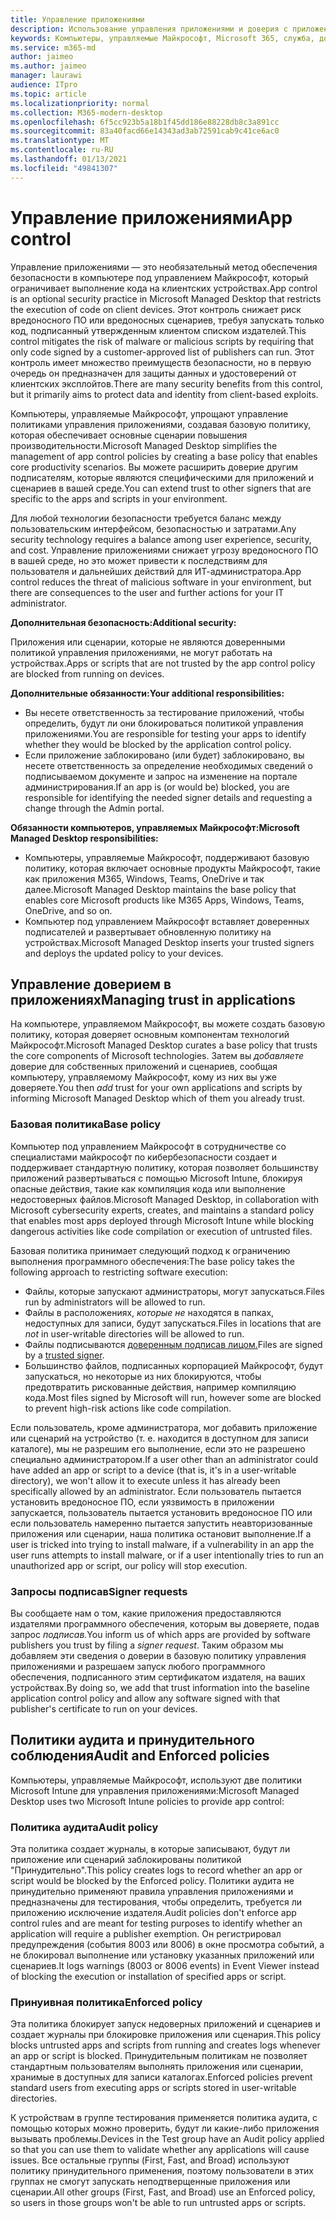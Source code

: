 ```yaml
---
title: Управление приложениями
description: Использование управления приложениями и доверия с приложениями
keywords: Компьютеры, управляемые Майкрософт, Microsoft 365, служба, документация
ms.service: m365-md
author: jaimeo
ms.author: jaimeo
manager: laurawi
audience: ITpro
ms.topic: article
ms.localizationpriority: normal
ms.collection: M365-modern-desktop
ms.openlocfilehash: 6f5cc923b5a18b1f45dd186e88228db8c3a891cc
ms.sourcegitcommit: 83a40facd66e14343ad3ab72591cab9c41ce6ac0
ms.translationtype: MT
ms.contentlocale: ru-RU
ms.lasthandoff: 01/13/2021
ms.locfileid: "49841307"
---
```

# <a name="app-control"></a><span data-ttu-id="6d484-104">Управление приложениями</span><span class="sxs-lookup"><span data-stu-id="6d484-104">App control</span></span>

<span data-ttu-id="6d484-105">Управление приложениями — это необязательный метод обеспечения безопасности в компьютере под управлением Майкрософт, который ограничивает выполнение кода на клиентских устройствах.</span><span class="sxs-lookup"><span data-stu-id="6d484-105">App control is an optional security practice in Microsoft Managed Desktop that restricts the execution of code on client devices.</span></span> <span data-ttu-id="6d484-106">Этот контроль снижает риск вредоносного ПО или вредоносных сценариев, требуя запускать только код, подписанный утвержденным клиентом списком издателей.</span><span class="sxs-lookup"><span data-stu-id="6d484-106">This control mitigates the risk of malware or malicious scripts by requiring that only code signed by a customer-approved list of publishers can run.</span></span> <span data-ttu-id="6d484-107">Этот контроль имеет множество преимуществ безопасности, но в первую очередь он предназначен для защиты данных и удостоверений от клиентских эксплойтов.</span><span class="sxs-lookup"><span data-stu-id="6d484-107">There are many security benefits from this control, but it primarily aims to protect data and identity from client-based exploits.</span></span>

<span data-ttu-id="6d484-108">Компьютеры, управляемые Майкрософт, упрощают управление политиками управления приложениями, создавая базовую политику, которая обеспечивает основные сценарии повышения производительности.</span><span class="sxs-lookup"><span data-stu-id="6d484-108">Microsoft Managed Desktop simplifies the management of app control policies by creating a base policy that enables core productivity scenarios.</span></span> <span data-ttu-id="6d484-109">Вы можете расширить доверие другим подписателям, которые являются специфическими для приложений и сценариев в вашей среде.</span><span class="sxs-lookup"><span data-stu-id="6d484-109">You can extend trust to other signers that are specific to the apps and scripts in your environment.</span></span> 


<span data-ttu-id="6d484-110">Для любой технологии безопасности требуется баланс между пользовательским интерфейсом, безопасностью и затратами.</span><span class="sxs-lookup"><span data-stu-id="6d484-110">Any security technology requires a balance among user experience, security, and cost.</span></span> <span data-ttu-id="6d484-111">Управление приложениями снижает угрозу вредоносного ПО в вашей среде, но это может привести к последствиям для пользователя и дальнейших действий для ИТ-администратора.</span><span class="sxs-lookup"><span data-stu-id="6d484-111">App control reduces the threat of malicious software in your environment, but there are consequences to the user and further actions for your IT administrator.</span></span>

<span data-ttu-id="6d484-112">**Дополнительная безопасность:**</span><span class="sxs-lookup"><span data-stu-id="6d484-112">**Additional security:**</span></span>

<span data-ttu-id="6d484-113">Приложения или сценарии, которые не являются доверенными политикой управления приложениями, не могут работать на устройствах.</span><span class="sxs-lookup"><span data-stu-id="6d484-113">Apps or scripts that are not trusted by the app control policy are blocked from running on devices.</span></span>

<span data-ttu-id="6d484-114">**Дополнительные обязанности:**</span><span class="sxs-lookup"><span data-stu-id="6d484-114">**Your additional responsibilities:**</span></span>

- <span data-ttu-id="6d484-115">Вы несете ответственность за тестирование приложений, чтобы определить, будут ли они блокироваться политикой управления приложениями.</span><span class="sxs-lookup"><span data-stu-id="6d484-115">You are responsible for testing your apps to identify whether they would be blocked by the application control policy.</span></span>
- <span data-ttu-id="6d484-116">Если приложение заблокировано (или будет) заблокировано, вы несете ответственность за определение необходимых сведений о подписываемом документе и запрос на изменение на портале администрирования.</span><span class="sxs-lookup"><span data-stu-id="6d484-116">If an app is (or would be) blocked, you are responsible for identifying the needed signer details and requesting a change through the Admin portal.</span></span>

<span data-ttu-id="6d484-117">**Обязанности компьютеров, управляемых Майкрософт:**</span><span class="sxs-lookup"><span data-stu-id="6d484-117">**Microsoft Managed Desktop responsibilities:**</span></span>

- <span data-ttu-id="6d484-118">Компьютеры, управляемые Майкрософт, поддерживают базовую политику, которая включает основные продукты Майкрософт, такие как приложения M365, Windows, Teams, OneDrive и так далее.</span><span class="sxs-lookup"><span data-stu-id="6d484-118">Microsoft Managed Desktop maintains the base policy that enables core Microsoft products like M365 Apps, Windows, Teams, OneDrive, and so on.</span></span>
- <span data-ttu-id="6d484-119">Компьютер под управлением Майкрософт вставляет доверенных подписателей и развертывает обновленную политику на устройствах.</span><span class="sxs-lookup"><span data-stu-id="6d484-119">Microsoft Managed Desktop inserts your trusted signers and deploys the updated policy to your devices.</span></span>


## <a name="managing-trust-in-applications"></a><span data-ttu-id="6d484-120">Управление доверием в приложениях</span><span class="sxs-lookup"><span data-stu-id="6d484-120">Managing trust in applications</span></span>

<span data-ttu-id="6d484-121">На компьютере, управляемом Майкрософт, вы можете создать базовую политику, которая доверяет основным компонентам технологий Майкрософт.</span><span class="sxs-lookup"><span data-stu-id="6d484-121">Microsoft Managed Desktop curates a base policy that trusts the core components of Microsoft technologies.</span></span> <span data-ttu-id="6d484-122">Затем вы *добавляете* доверие для собственных приложений и сценариев, сообщая компьютеру, управляемому Майкрософт, кому из них вы уже доверяете.</span><span class="sxs-lookup"><span data-stu-id="6d484-122">You then *add* trust for your own applications and scripts by informing Microsoft Managed Desktop which of them you already trust.</span></span>

### <a name="base-policy"></a><span data-ttu-id="6d484-123">Базовая политика</span><span class="sxs-lookup"><span data-stu-id="6d484-123">Base policy</span></span>

<span data-ttu-id="6d484-124">Компьютер под управлением Майкрософт в сотрудничестве со специалистами майкрософт по кибербезопасности создает и поддерживает стандартную политику, которая позволяет большинству приложений развертываться с помощью Microsoft Intune, блокируя опасные действия, такие как компиляция кода или выполнение недостоверных файлов.</span><span class="sxs-lookup"><span data-stu-id="6d484-124">Microsoft Managed Desktop, in collaboration with Microsoft cybersecurity experts, creates, and maintains a standard policy that enables most apps deployed through Microsoft Intune while blocking dangerous activities like code compilation or execution of untrusted files.</span></span>

<span data-ttu-id="6d484-125">Базовая политика принимает следующий подход к ограничению выполнения программного обеспечения:</span><span class="sxs-lookup"><span data-stu-id="6d484-125">The base policy takes the following approach to restricting software execution:</span></span>

- <span data-ttu-id="6d484-126">Файлы, которые запускают администраторы, могут запускаться.</span><span class="sxs-lookup"><span data-stu-id="6d484-126">Files run by administrators will be allowed to run.</span></span>
- <span data-ttu-id="6d484-127">Файлы в расположениях, *которые не* находятся в папках, недоступных для записи, будут запускаться.</span><span class="sxs-lookup"><span data-stu-id="6d484-127">Files in locations that are *not* in user-writable directories will be allowed to run.</span></span>
- <span data-ttu-id="6d484-128">Файлы подписываются [доверенным подписав лицом.](#signer-requests)</span><span class="sxs-lookup"><span data-stu-id="6d484-128">Files are signed by a [trusted signer](#signer-requests).</span></span>
- <span data-ttu-id="6d484-129">Большинство файлов, подписанных корпорацией Майкрософт, будут запускаться, но некоторые из них блокируются, чтобы предотвратить рискованные действия, например компиляцию кода.</span><span class="sxs-lookup"><span data-stu-id="6d484-129">Most files signed by Microsoft will run, however some are blocked to prevent high-risk actions like code compilation.</span></span>


<span data-ttu-id="6d484-130">Если пользователь, кроме администратора, мог добавить приложение или сценарий на устройство (т. е. находится в доступном для записи каталоге), мы не разрешим его выполнение, если это не разрешено специально администратором.</span><span class="sxs-lookup"><span data-stu-id="6d484-130">If a user other than an administrator could have added an app or script to a device (that is, it's in a user-writable directory), we won't allow it to execute unless it has already been specifically allowed by an administrator.</span></span> <span data-ttu-id="6d484-131">Если пользователь пытается установить вредоносное ПО, если уязвимость в приложении запускается, пользователь пытается установить вредоносное ПО или если пользователь намеренно пытается запустить неавторизованные приложения или сценарии, наша политика остановит выполнение.</span><span class="sxs-lookup"><span data-stu-id="6d484-131">If a user is tricked into trying to install malware, if a vulnerability in an app the user runs attempts to install malware, or if a user intentionally tries to run an unauthorized app or script, our policy will stop execution.</span></span>

### <a name="signer-requests"></a><span data-ttu-id="6d484-132">Запросы подписав</span><span class="sxs-lookup"><span data-stu-id="6d484-132">Signer requests</span></span>

<span data-ttu-id="6d484-133">Вы сообщаете нам о том, какие приложения предоставляются издателями программного обеспечения, которым вы доверяете, подав запрос *подписав.*</span><span class="sxs-lookup"><span data-stu-id="6d484-133">You inform us of which apps are provided by software publishers you trust by filing a *signer request*.</span></span> <span data-ttu-id="6d484-134">Таким образом мы добавляем эти сведения о доверии в базовую политику управления приложениями и разрешаем запуск любого программного обеспечения, подписанного этим сертификатом издателя, на ваших устройствах.</span><span class="sxs-lookup"><span data-stu-id="6d484-134">By doing so, we add that trust information into the baseline application control policy and allow any software signed with that publisher's certificate to run on your devices.</span></span>

## <a name="audit-and-enforced-policies"></a><span data-ttu-id="6d484-135">Политики аудита и принудительного соблюдения</span><span class="sxs-lookup"><span data-stu-id="6d484-135">Audit and Enforced policies</span></span>

<span data-ttu-id="6d484-136">Компьютеры, управляемые Майкрософт, используют две политики Microsoft Intune для управления приложениями:</span><span class="sxs-lookup"><span data-stu-id="6d484-136">Microsoft Managed Desktop uses two Microsoft Intune policies to provide app control:</span></span>

### <a name="audit-policy"></a><span data-ttu-id="6d484-137">Политика аудита</span><span class="sxs-lookup"><span data-stu-id="6d484-137">Audit policy</span></span>
<span data-ttu-id="6d484-138">Эта политика создает журналы, в которые записывают, будут ли приложение или сценарий заблокированы политикой "Принудительно".</span><span class="sxs-lookup"><span data-stu-id="6d484-138">This policy creates logs to record whether an app or script would be blocked by the Enforced policy.</span></span> <span data-ttu-id="6d484-139">Политики аудита не принудительно применяют правила управления приложениями и предназначены для тестирования, чтобы определить, требуется ли приложению исключение издателя.</span><span class="sxs-lookup"><span data-stu-id="6d484-139">Audit policies don't enforce app control rules and are meant for testing purposes to identify whether an application will require a publisher exemption.</span></span> <span data-ttu-id="6d484-140">Он регистрировал предупреждения (события 8003 или 8006) в окне просмотра событий, а не блокировал выполнение или установку указанных приложений или сценариев.</span><span class="sxs-lookup"><span data-stu-id="6d484-140">It logs warnings (8003 or 8006 events) in Event Viewer instead of blocking the execution or installation of specified apps or script.</span></span>

### <a name="enforced-policy"></a><span data-ttu-id="6d484-141">Принуивная политика</span><span class="sxs-lookup"><span data-stu-id="6d484-141">Enforced policy</span></span>
<span data-ttu-id="6d484-142">Эта политика блокирует запуск недоверных приложений и сценариев и создает журналы при блокировке приложения или сценария.</span><span class="sxs-lookup"><span data-stu-id="6d484-142">This policy blocks untrusted apps and scripts from running and creates logs whenever an app or script is blocked.</span></span> <span data-ttu-id="6d484-143">Принудительным политикам не позволяет стандартным пользователям выполнять приложения или сценарии, хранимые в доступных для записи каталогах.</span><span class="sxs-lookup"><span data-stu-id="6d484-143">Enforced policies prevent standard users from executing apps or scripts stored in user-writable directories.</span></span>

<span data-ttu-id="6d484-144">К устройствам в группе тестирования применяется политика аудита, с помощью которых можно проверить, будут ли какие-либо приложения вызывать проблемы.</span><span class="sxs-lookup"><span data-stu-id="6d484-144">Devices in the Test group have an Audit policy applied so that you can use them to validate whether any applications will cause issues.</span></span> <span data-ttu-id="6d484-145">Все остальные группы (First, Fast, and Broad) используют политику принудительного применения, поэтому пользователи в этих группах не смогут запускать неподтверщенные приложения или сценарии.</span><span class="sxs-lookup"><span data-stu-id="6d484-145">All other groups (First, Fast, and Broad) use an Enforced policy, so users in those groups won't be able to run untrusted apps or scripts.</span></span>







